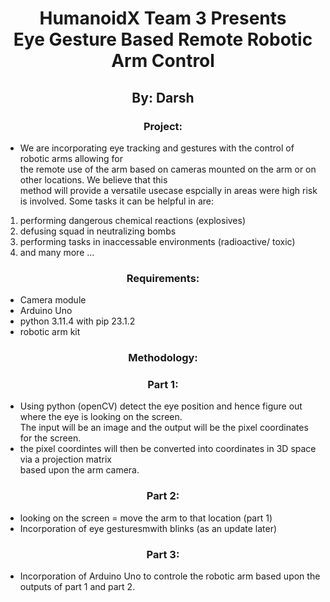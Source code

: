 # <center> HumanoidX Team 3 Presents <br> Eye Gesture Based Remote Robotic Arm Control
## <center> By: Darsh
### <center> Project: 
- We are incorporating eye tracking and gestures with the control of robotic arms allowing for <br>
the remote use of the arm based on cameras mounted on the arm or on other locations. We believe that this <br> method will provide a versatile usecase espcially in areas were high risk is involved. Some tasks it can be helpful in are:<br>
 <ol>
    <li>performing dangerous chemical reactions (explosives)</li>
    <li>defusing squad in neutralizing bombs</li>
    <li>performing tasks in inaccessable environments (radioactive/ toxic)</li>
    <li>and many more ...</li>
 </ol>

### <center> Requirements:
- Camera module <part-no>
- Arduino Uno
- python 3.11.4 with pip 23.1.2
- robotic arm kit
### <center>Methodology:
### <center> Part 1:
- Using python (openCV) detect the eye position and hence figure out where the eye is looking on the screen.<br> The input will be an image and the output will be the pixel coordinates for the screen.
- the pixel coordintes will then be converted into coordinates in 3D space via a projection matrix <br> based upon the arm camera.
### <center> Part 2:
- looking on the screen = move the arm to that location (part 1)
- Incorporation of eye gesturesmwith blinks (as an update later)
### <center> Part 3:
- Incorporation of Arduino Uno to controle the robotic arm based upon the outputs of part 1 and part 2.
